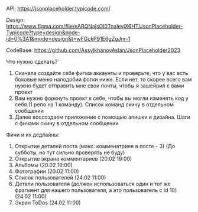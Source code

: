 API: https://jsonplaceholder.typicode.com/

Design: https://www.figma.com/file/eARQNajsOl0TnalevjX6HT/JsonPlaceholder-Typicode?type=design&node-id=0%3A1&mode=design&t=wFGckP91E6gZgJnr-1 

CodeBase: https://github.com/AssylkhanovAslan/JsonPlaceholder2023


Что нужно сделать?`
1. Сначала создайте себе фигма аккаунты и проверьте, что у вас есть боковые меню наподобии фотки ниже. Если нет, то скорее всего вам нужно будет отправить мне свои почты, чтобы я зашейрил с вами проект
2. Вам нужно форкнуть проект к себе, чтобы вы могли изменять код у себя (1 репо на 1 команду). Список команд скину в отдельном сообщении
3. Далее воссоздаем приложение с помощью апишки и дизайна. Шаги с фичами скину в отдельном сообщении


Фичи и их дедлайны:
1. Открытие деталей поста (макс. комменатриев в посте - 3) (До субботы, но тут сильно проверять не буду)
2. Открытие экрана комментариев (20.02 19:00)
3. Альбомы (20.02 19:00)
4. Фотографии (20.02 11:00)
5. Список пользователей (24.02 11:00)
6. Детали пользователя (должен использоваться один и тот же фрагмент для нашего пользователя, а это пользователь с id 10) (24.02 11:00)
7. Экран ToDos (24.02 11:00)
